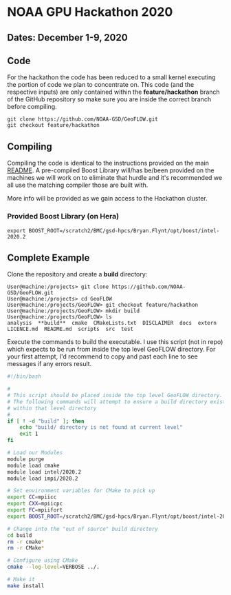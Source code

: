 # NOAA GPU Hackathon 2020

## Dates: December 1-9, 2020

## Code
For the hackathon the code has been reduced to a small kernel executing 
the portion of code we plan to concentrate on. This code (and the respective 
inputs) are only contained within the **feature/hackathon** branch of the GitHub 
repository so make sure you are inside the correct branch before compiling.

```console
git clone https://github.com/NOAA-GSD/GeoFLOW.git
git checkout feature/hackathon
```

## Compiling
Compiling the code is identical to the instructions provided on the main 
[README](../../README.md). A pre-compiled Boost Library will/has be/been 
provided on the machines we will work on to eliminate that hurdle and it's 
recommended we all use the matching compiler those are built with.  

More info will be provided as we gain access to the Hackathon cluster.

### Provided Boost Library (on Hera)
```console
export BOOST_ROOT=/scratch2/BMC/gsd-hpcs/Bryan.Flynt/opt/boost/intel-2020.2
```

## Complete Example

Clone the repository and create a **build** directory:
```console
User@machine:/projects> git clone https://github.com/NOAA-GSD/GeoFLOW.git
User@machine:/projects> cd GeoFLOW
User@machine:/projects/GeoFLOW> git checkout feature/hackathon
User@machine:/projects/GeoFLOW> mkdir build
User@machine:/projects/GeoFLOW> ls
analysis  **build**  cmake  CMakeLists.txt  DISCLAIMER  docs  extern  LICENCE.md  README.md  scripts  src  test
```

Execute the commands to build the executable. I use this script (not in repo) which
expects to be run from inside the top level GeoFLOW directory. For your first attempt,
I'd recommend to copy and past each line to see messages if any errors result.
```bash
#!/bin/bash                                                                                                                   

#                                                                                                                             
# This script should be placed inside the top level GeoFLOW directory.                                                        
# The following commands will attempt to ensure a build directory exists                                                      
# within that level directory                                                                                                 
#                                                                                                                             
if [ ! -d "build" ]; then
    echo "build/ directory is not found at current level"
    exit 1
fi

# Load our Modules                                                       
module purge
module load cmake
module load intel/2020.2
module load impi/2020.2

# Set environment variables for CMake to pick up
export CC=mpiicc
export CXX=mpiicpc
export FC=mpiifort
export BOOST_ROOT=/scratch2/BMC/gsd-hpcs/Bryan.Flynt/opt/boost/intel-2020.2

# Change into the "out of source" build directory
cd build
rm -r cmake*
rm -r CMake*

# Configure using CMake                                                                                                       
cmake --log-level=VERBOSE ../.

# Make it                                                                                                                     
make install
```   


